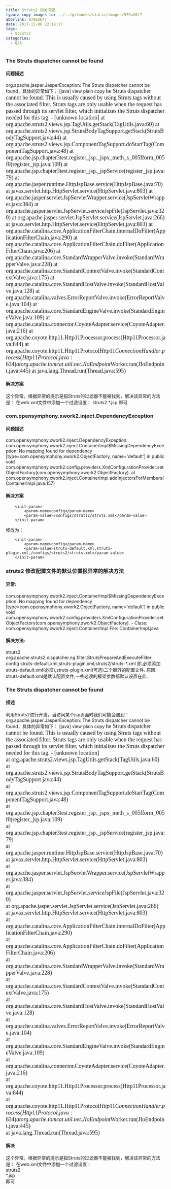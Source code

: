 ```yaml
---
title: Struts2 相关问题
typora-copy-images-to: ../../gitbooks/static/images/979a26f7
abbrlink: 979a26f7
date: 2017-11-06 22:18:17
tags:
  - Struts2
categories:
  - Q2A
---
```





### The Struts dispatcher cannot be found
#### 问题描述
org.apache.jasper.JasperException: The Struts dispatcher cannot be found，具体的异常如下：
[java] view plain copy
<span style="font-family:'Times New Roman';font-size:18px;">he Struts dispatcher cannot be found.  This is usually caused by using Struts tags without the associated filter. Struts tags are only usable when the request has passed through its servlet filter, which initializes the Struts dispatcher needed for this tag. - [unknown location]
    at org.apache.struts2.views.jsp.TagUtils.getStack(TagUtils.java:60)
    at org.apache.struts2.views.jsp.StrutsBodyTagSupport.getStack(StrutsBodyTagSupport.java:44)
    at org.apache.struts2.views.jsp.ComponentTagSupport.doStartTag(ComponentTagSupport.java:48)
    at org.apache.jsp.chapter3test.register_jsp._jspx_meth_s_005fform_005f0(register_jsp.java:109)
    at org.apache.jsp.chapter3test.register_jsp._jspService(register_jsp.java:79)
    at org.apache.jasper.runtime.HttpJspBase.service(HttpJspBase.java:70)
    at javax.servlet.http.HttpServlet.service(HttpServlet.java:803)
    at org.apache.jasper.servlet.JspServletWrapper.service(JspServletWrapper.java:384)
    at org.apache.jasper.servlet.JspServlet.serviceJspFile(JspServlet.java:320)
    at org.apache.jasper.servlet.JspServlet.service(JspServlet.java:266)
    at javax.servlet.http.HttpServlet.service(HttpServlet.java:803)
    at org.apache.catalina.core.ApplicationFilterChain.internalDoFilter(ApplicationFilterChain.java:290)
    at org.apache.catalina.core.ApplicationFilterChain.doFilter(ApplicationFilterChain.java:206)
    at org.apache.catalina.core.StandardWrapperValve.invoke(StandardWrapperValve.java:228)
    at org.apache.catalina.core.StandardContextValve.invoke(StandardContextValve.java:175)
    at org.apache.catalina.core.StandardHostValve.invoke(StandardHostValve.java:128)
    at org.apache.catalina.valves.ErrorReportValve.invoke(ErrorReportValve.java:104)
    at org.apache.catalina.core.StandardEngineValve.invoke(StandardEngineValve.java:109)
    at org.apache.catalina.connector.CoyoteAdapter.service(CoyoteAdapter.java:216)
    at org.apache.coyote.http11.Http11Processor.process(Http11Processor.java:844)
    at org.apache.coyote.http11.Http11Protocol$Http11ConnectionHandler.process(Http11Protocol.java:634)
    at org.apache.tomcat.util.net.JIoEndpoint$Worker.run(JIoEndpoint.java:445)
    at java.lang.Thread.run(Thread.java:595)
</span>

#### 解决方案
这个异常。根据异常的提示是指Struts的过滤器不能被找到，解决该异常的方法是：
在web.xml文件中添加一个过滤设置：
 <filter-mapping>
    <filter-name>struts2</filter-name>
    <url-pattern>*.jsp</url-pattern>
</filter-mapping>
即可



### com.opensymphony.xwork2.inject.DependencyException
#### 问题描述

com.opensymphony.xwork2.inject.DependencyException: com.opensymphony.xwork2.inject.ContainerImpl$MissingDependencyException: No mapping found for dependency [type=com.opensymphony.xwork2.ObjectFactory, name='default'] in public void com.opensymphony.xwork2.config.providers.XmlConfigurationProvider.setObjectFactory(com.opensymphony.xwork2.ObjectFactory).
at com.opensymphony.xwork2.inject.ContainerImpl.addInjectorsForMembers(ContainerImpl.java:157)
#### 解决方案

<!-- resources 目录下 -->
		<init-param>
			<param-name>config</param-name>
			<param-value>/configs/struts2/struts.xml</param-value>
		</init-param>

修改为：
<!-- resources 目录下 -->
		<init-param>
			<param-name>config</param-name>
			<param-value>struts-default.xml,struts-plugin.xml,/configs/struts2/struts.xml</param-value>
		</init-param>

### struts2 修改配置文件的默认位置报异常的解决方法

#### 异常:
com.opensymphony.xwork2.inject.ContainerImpl$MissingDependencyException: No mapping found for dependency [type=com.opensymphony.xwork2.ObjectFactory, name='default'] in public void com.opensymphony.xwork2.config.providers.XmlConfigurationProvider.setObjectFactory(com.opensymphony.xwork2.ObjectFactory). - Class: com.opensymphony.xwork2.inject.ContainerImpl File: ContainerImpl.java
#### 解决方法:
  <filter-name>struts2</filter-name>
  <filter-class>org.apache.struts2.dispatcher.ng.filter.StrutsPrepareAndExecuteFilter</filter-class>
      <init-param>
        <param-name>config</param-name>
        <param-value>struts-default.xml,struts-plugin.xml,struts2/struts-*.xml</param-value>
    </init-param>
 </filter>
即,必须添加struts-default.xml(必须),struts-plugin.xml(可选)二个额外的配置文件.
原因:
struts-default.xml是默认配置文件,一些必须的框架参数都默认设置在此.


### The Struts dispatcher cannot be found
#### 描述
利用Struts2进行开发，当访问某个jsp页面时我们可能会遇到：
org.apache.jasper.JasperException: The Struts dispatcher cannot be found，具体的异常如下：
[java] view plain copy 
<span style="font-family:'Times New Roman';font-size:18px;">he Struts dispatcher cannot be found.  This is usually caused by using Struts tags without the associated filter. Struts tags are only usable when the request has passed through its servlet filter, which initializes the Struts dispatcher needed for this tag. - [unknown location]  
    at org.apache.struts2.views.jsp.TagUtils.getStack(TagUtils.java:60)  
    at org.apache.struts2.views.jsp.StrutsBodyTagSupport.getStack(StrutsBodyTagSupport.java:44)  
    at org.apache.struts2.views.jsp.ComponentTagSupport.doStartTag(ComponentTagSupport.java:48)  
    at org.apache.jsp.chapter3test.register_jsp._jspx_meth_s_005fform_005f0(register_jsp.java:109)  
    at org.apache.jsp.chapter3test.register_jsp._jspService(register_jsp.java:79)  
    at org.apache.jasper.runtime.HttpJspBase.service(HttpJspBase.java:70)  
    at javax.servlet.http.HttpServlet.service(HttpServlet.java:803)  
    at org.apache.jasper.servlet.JspServletWrapper.service(JspServletWrapper.java:384)  
    at org.apache.jasper.servlet.JspServlet.serviceJspFile(JspServlet.java:320)  
    at org.apache.jasper.servlet.JspServlet.service(JspServlet.java:266)  
    at javax.servlet.http.HttpServlet.service(HttpServlet.java:803)  
    at org.apache.catalina.core.ApplicationFilterChain.internalDoFilter(ApplicationFilterChain.java:290)  
    at org.apache.catalina.core.ApplicationFilterChain.doFilter(ApplicationFilterChain.java:206)  
    at org.apache.catalina.core.StandardWrapperValve.invoke(StandardWrapperValve.java:228)  
    at org.apache.catalina.core.StandardContextValve.invoke(StandardContextValve.java:175)  
    at org.apache.catalina.core.StandardHostValve.invoke(StandardHostValve.java:128)  
    at org.apache.catalina.valves.ErrorReportValve.invoke(ErrorReportValve.java:104)  
    at org.apache.catalina.core.StandardEngineValve.invoke(StandardEngineValve.java:109)  
    at org.apache.catalina.connector.CoyoteAdapter.service(CoyoteAdapter.java:216)  
    at org.apache.coyote.http11.Http11Processor.process(Http11Processor.java:844)  
    at org.apache.coyote.http11.Http11Protocol$Http11ConnectionHandler.process(Http11Protocol.java:634)  
    at org.apache.tomcat.util.net.JIoEndpoint$Worker.run(JIoEndpoint.java:445)  
    at java.lang.Thread.run(Thread.java:595)  
</span>  

#### 解决

这个异常。根据异常的提示是指Struts的过滤器不能被找到，解决该异常的方法是：
在web.xml文件中添加一个过滤设置：
 <filter-mapping>  
    <filter-name>struts2</filter-name>  
    <url-pattern>*.jsp</url-pattern>  
</filter-mapping> 
即可